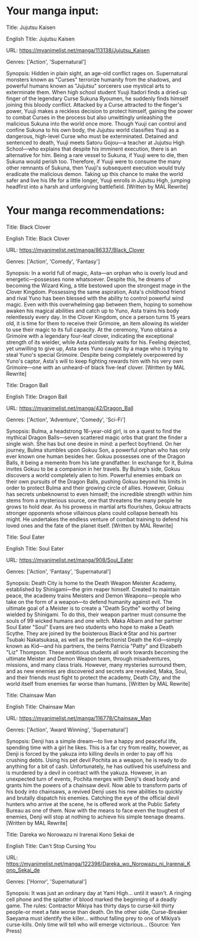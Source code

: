 
# Your manga input: 

Title: Jujutsu Kaisen

English Title: Jujutsu Kaisen

URL: https://myanimelist.net/manga/113138/Jujutsu_Kaisen

Genres: ['Action', 'Supernatural']

Synopsis: Hidden in plain sight, an age-old conflict rages on. Supernatural monsters known as "Curses" terrorize humanity from the shadows, and powerful humans known as "Jujutsu" sorcerers use mystical arts to exterminate them. When high school student Yuuji Itadori finds a dried-up finger of the legendary Curse Sukuna Ryoumen, he suddenly finds himself joining this bloody conflict. Attacked by a Curse attracted to the finger's power, Yuuji makes a reckless decision to protect himself, gaining the power to combat Curses in the process but also unwittingly unleashing the malicious Sukuna into the world once more. Though Yuuji can control and confine Sukuna to his own body, the Jujutsu world classifies Yuuji as a dangerous, high-level Curse who must be exterminated. Detained and sentenced to death, Yuuji meets Satoru Gojou—a teacher at Jujutsu High School—who explains that despite his imminent execution, there is an alternative for him. Being a rare vessel to Sukuna, if Yuuji were to die, then Sukuna would perish too. Therefore, if Yuuji were to consume the many other remnants of Sukuna, then Yuuji's subsequent execution would truly eradicate the malicious demon. Taking up this chance to make the world safer and live his life for a little longer, Yuuji enrolls in Jujutsu High, jumping headfirst into a harsh and unforgiving battlefield. [Written by MAL Rewrite]


# Your manga recommendations: 

Title: Black Clover

English Title: Black Clover

URL: https://myanimelist.net/manga/86337/Black_Clover

Genres: ['Action', 'Comedy', 'Fantasy']

Synopsis: In a world full of magic, Asta—an orphan who is overly loud and energetic—possesses none whatsoever. Despite this, he dreams of becoming the Wizard King, a title bestowed upon the strongest mage in the Clover Kingdom. Possessing the same aspiration, Asta's childhood friend and rival Yuno has been blessed with the ability to control powerful wind magic. Even with this overwhelming gap between them, hoping to somehow awaken his magical abilities and catch up to Yuno, Asta trains his body relentlessly every day. In the Clover Kingdom, once a person turns 15 years old, it is time for them to receive their Grimoire, an item allowing its wielder to use their magic to its full capacity. At the ceremony, Yuno obtains a Grimoire with a legendary four-leaf clover, indicating the exceptional strength of its wielder, while Asta pointlessly waits for his. Feeling dejected, yet unwilling to give up, Asta sees Yuno caught by a mage who is trying to steal Yuno's special Grimoire. Despite being completely overpowered by Yuno's captor, Asta's will to keep fighting rewards him with his very own Grimoire—one with an unheard-of black five-leaf clover. [Written by MAL Rewrite]


Title: Dragon Ball

English Title: Dragon Ball

URL: https://myanimelist.net/manga/42/Dragon_Ball

Genres: ['Action', 'Adventure', 'Comedy', 'Sci-Fi']

Synopsis: Bulma, a headstrong 16-year-old girl, is on a quest to find the mythical Dragon Balls—seven scattered magic orbs that grant the finder a single wish. She has but one desire in mind: a perfect boyfriend. On her journey, Bulma stumbles upon Gokuu Son, a powerful orphan who has only ever known one human besides her. Gokuu possesses one of the Dragon Balls, it being a memento from his late grandfather. In exchange for it, Bulma invites Gokuu to be a companion in her travels. By Bulma's side, Gokuu discovers a world completely alien to him. Powerful enemies embark on their own pursuits of the Dragon Balls, pushing Gokuu beyond his limits in order to protect Bulma and their growing circle of allies. However, Gokuu has secrets unbeknownst to even himself; the incredible strength within him stems from a mysterious source, one that threatens the many people he grows to hold dear. As his prowess in martial arts flourishes, Gokuu attracts stronger opponents whose villainous plans could collapse beneath his might. He undertakes the endless venture of combat training to defend his loved ones and the fate of the planet itself. [Written by MAL Rewrite]


Title: Soul Eater

English Title: Soul Eater

URL: https://myanimelist.net/manga/908/Soul_Eater

Genres: ['Action', 'Fantasy', 'Supernatural']

Synopsis: Death City is home to the Death Weapon Meister Academy, established by Shinigami—the grim reaper himself. Created to maintain peace, the academy trains Meisters and Demon Weapons—people who take on the form of a weapon—to defend humanity against evil. The ultimate goal of a Meister is to create a "Death Scythe" worthy of being wielded by Shinigami. To do this, their weapon partner must consume the souls of 99 wicked humans and one witch. Maka Albarn and her partner Soul Eater "Soul" Evans are two students who hope to make a Death Scythe. They are joined by the boisterous Black☆Star and his partner Tsubaki Nakatsukasa, as well as the perfectionist Death the Kid—simply known as Kid—and his partners, the twins Patricia "Patty" and Elizabeth "Liz" Thompson. These ambitious students all work towards becoming the ultimate Meister and Demon Weapon team, through misadventures, missions, and many class trials. However, many mysteries surround them, and as new enemies are discovered and secrets are revealed, Maka, Soul, and their friends must fight to protect the academy, Death City, and the world itself from enemies far worse than humans. [Written by MAL Rewrite]


Title: Chainsaw Man

English Title: Chainsaw Man

URL: https://myanimelist.net/manga/116778/Chainsaw_Man

Genres: ['Action', 'Award Winning', 'Supernatural']

Synopsis: Denji has a simple dream—to live a happy and peaceful life, spending time with a girl he likes. This is a far cry from reality, however, as Denji is forced by the yakuza into killing devils in order to pay off his crushing debts. Using his pet devil Pochita as a weapon, he is ready to do anything for a bit of cash. Unfortunately, he has outlived his usefulness and is murdered by a devil in contract with the yakuza. However, in an unexpected turn of events, Pochita merges with Denji's dead body and grants him the powers of a chainsaw devil. Now able to transform parts of his body into chainsaws, a revived Denji uses his new abilities to quickly and brutally dispatch his enemies. Catching the eye of the official devil hunters who arrive at the scene, he is offered work at the Public Safety Bureau as one of them. Now with the means to face even the toughest of enemies, Denji will stop at nothing to achieve his simple teenage dreams. [Written by MAL Rewrite]


Title: Dareka wo Norowazu ni Irarenai Kono Sekai de

English Title: Can't Stop Cursing You

URL: https://myanimelist.net/manga/122396/Dareka_wo_Norowazu_ni_Irarenai_Kono_Sekai_de

Genres: ['Horror', 'Supernatural']

Synopsis: It was just an ordinary day at Yami High... until it wasn't. A ringing cell phone and the splatter of blood marked the beginning of a deadly game. The rules: Contractor Mikiya has thirty days to curse-kill thirty people-or meet a fate worse than death. On the other side, Curse-Breaker Saeyama must identify the killer... without falling prey to one of Mikiya’s curse-kills. Only time will tell who will emerge victorious... (Source: Yen Press)


